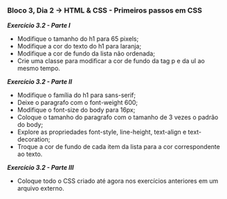 ### Bloco 3, Dia 2 -> HTML & CSS - Primeiros passos em CSS

_**Exercício 3.2 - Parte I**_
 - Modifique o tamanho do h1 para 65 pixels;
 - Modifique a cor do texto do h1 para laranja;
 - Modifique a cor de fundo da lista não ordenada;
 - Crie uma classe para modificar a cor de fundo da tag p e da ul ao mesmo tempo.

_**Exercício 3.2 - Parte II**_
 - Modifique o família do h1 para sans-serif;
 - Deixe o paragrafo com o font-weight 600;
 - Modifique o font-size do body para 16px;
 - Coloque o tamanho do paragrafo com o tamanho de 3 vezes o padrão do body;
 - Explore as propriedades font-style, line-height, text-align e text-decoration;
 - Troque a cor de fundo de cada item da lista para a cor correspondente ao texto.

_**Exercício 3.2 - Parte III**_
 - Coloque todo o CSS criado até agora nos exercícios anteriores em um arquivo externo.